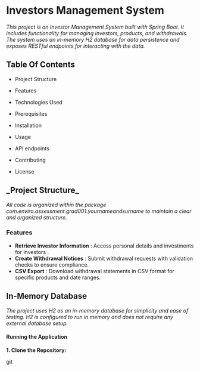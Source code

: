 # **Investors Management System**

_This project is an Investor Management System built with Spring Boot. It includes functionality for managing investors, products, and withdrawals. The system uses an in-memory H2 database for data persistence and exposes RESTful endpoints for interacting with the data._

## Table Of Contents

- Project Structure
- Features 
- Technologies Used 
 - Prerequisites
 - Installation

- Usage 
- API endpoints
- Contributing 
- License 

## **_Project Structure**_ 

_All code is organized within the package com.enviro.assessment.grad001.yournameandsurname to maintain a clear and organized structure._

### Features 
- **Retrieve Investor Information** : Access personal details and investments for investors .
- **Create Withdrawal Notices** : Submit withdrawal requests with validation checks to ensure compliance. 
- **CSV Export** : Download withdrawal statements in CSV format for specific products and date ranges. 

## In-Memory Database

_The project uses H2 as an in-memory database for simplicity and ease of testing. H2 is configured to run in memory and does not require any external database setup._

#### Running the Application

**1. Clone the Repository:** 

git
